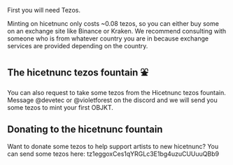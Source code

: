First you will need Tezos. 

Minting on hicetnunc only costs ~0.08 tezos, so you can either buy some on an exchange site like Binance or Kraken. We recommend consulting with someone who is from whatever country you are in because exchange services are provided depending on the country.

## The hicetnunc tezos fountain ⛲
You can also request to take some tezos from the Hicetnunc tezos fountain. Message @devetec or @violetforest on the discord and we will send you some tezos to mint your first OBJKT.

## Donating to the hicetnunc fountain
Want to donate some tezos to help support artists to new hicetnunc? You can send some tezos here: tz1eggoxCes1qYRGLc3E1bg4uzuCUUuuQBb9